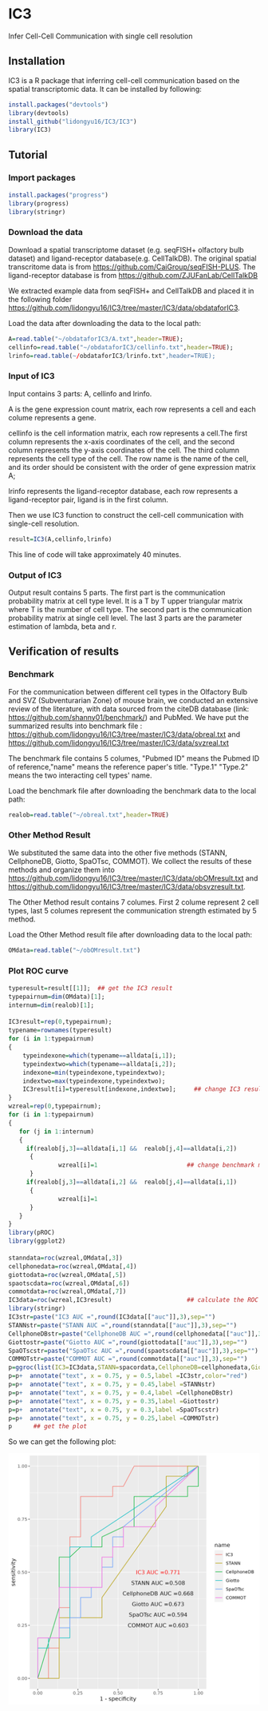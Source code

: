 # IC3
Infer Cell-Cell Communication with single cell resolution

## Installation

IC3 is a R package that inferring cell-cell communication based on the spatial transcriptomic data. It can be installed by following:

```R
install.packages("devtools")
library(devtools)
install_github("lidongyu16/IC3/IC3")
library(IC3)
```

## Tutorial

### Import packages

```R
install.packages("progress")
library(progress)
library(stringr)
```
### Download the data

Download a spatial transcriptome dataset (e.g. seqFISH+ olfactory bulb dataset) and ligand-receptor database(e.g. CellTalkDB). The original spatial transcritome data is from https://github.com/CaiGroup/seqFISH-PLUS. The ligand-receptor database is from https://github.com/ZJUFanLab/CellTalkDB

We extracted example data from seqFISH+ and CellTalkDB and placed it in the following folder https://github.com/lidongyu16/IC3/tree/master/IC3/data/obdataforIC3.

Load the data after downloading the data to the local path:

```R
A=read.table("~/obdataforIC3/A.txt",header=TRUE);
cellinfo=read.table("~/obdataforIC3/cellinfo.txt",header=TRUE);
lrinfo=read.table(~/obdataforIC3/lrinfo.txt",header=TRUE);
```

### Input of IC3
Input contains 3 parts: A, cellinfo and lrinfo.

A is the gene expression count matrix, each row represents a cell and each colume represents a gene.

cellinfo is the cell information matrix, each row represents a cell.The first column represents the x-axis coordinates of the cell, and the second column represents the y-axis coordinates of the cell. The third column represents the cell type of the cell. The row name is the name of the cell, and its order should be consistent with the order of gene expression matrix A;

lrinfo represents the ligand-receptor database, each row represents a ligand-receptor pair, ligand is in the first column.

Then we use IC3 function to construct the cell-cell communication with single-cell resolution.

```R
result=IC3(A,cellinfo,lrinfo)
```
This line of code will take approximately 40 minutes.

### Output of IC3

Output result contains 5 parts. The first part is the communication probability matrix at cell type level. It is a T by T upper triangular matrix where T is the number of cell type. The second part is the communication probability matrix at single cell level. The last 3 parts are the parameter estimation of lambda, beta and r.

## Verification of results

### Benchmark 

For the communication between different cell types in the Olfactory Bulb and SVZ (Subventurarian Zone) of mouse brain, we conducted an extensive review of the literature, with data sourced from the citeDB database (link: https://github.com/shanny01/benchmark/) and PubMed. We have put the summarized results into benchmark file : https://github.com/lidongyu16/IC3/tree/master/IC3/data/obreal.txt and https://github.com/lidongyu16/IC3/tree/master/IC3/data/svzreal.txt 

The benchmark file contains 5 columes, "Pubmed ID" means the Pubmed ID of reference,"name" means the reference paper's title. "Type.1" "Type.2" means the two interacting cell types' name. 

Load the benchmark file after downloading the benchmark data to the local path:

```R
realob=read.table("~/obreal.txt",header=TRUE) 
```

### Other Method Result
We substituted the same data into the other five methods (STANN, CellphoneDB, Giotto, SpaOTsc, COMMOT). We collect the results of these methods and organize them into  https://github.com/lidongyu16/IC3/tree/master/IC3/data/obOMresult.txt
and  https://github.com/lidongyu16/IC3/tree/master/IC3/data/obsvzresult.txt. 

The Other Method result contains 7 columes. First 2 colume represent 2 cell types, last 5 columes represent the communication strength estimated by 5 method. 

Load the Other Method result file after downloading data to the local path:

```R
OMdata=read.table("~/obOMresult.txt")
```

### Plot ROC curve


```R
typeresult=result[[1]];  ## get the IC3 result
typepairnum=dim(OMdata)[1];   
internum=dim(realob)[1];

IC3result=rep(0,typepairnum);   
typename=rownames(typeresult)
for (i in 1:typepairnum)
{
    typeindexone=which(typename==alldata[i,1]);
    typeindextwo=which(typename==alldata[i,2]);
    indexone=min(typeindexone,typeindextwo);
    indextwo=max(typeindexone,typeindextwo);
    IC3result[i]=typeresult[indexone,indextwo];     ## change IC3 result matrix to a line that consistent with OMdata
}
wzreal=rep(0,typepairnum);
for (i in 1:typepairnum)
{
   for (j in 1:internum)
   {
     if(realob[j,3]==alldata[i,1] &&  realob[j,4]==alldata[i,2])
      {
              wzreal[i]=1                         ## change benchmark matrix to a line that consistent with OMdata
      }
     if(realob[j,3]==alldata[i,2] &&  realob[j,4]==alldata[i,1])
      {
              wzreal[i]=1
      }
   }
}
library(pROC)
library(ggplot2)

stanndata=roc(wzreal,OMdata[,3])
cellphonedata=roc(wzreal,OMdata[,4])
giottodata=roc(wzreal,OMdata[,5])
spaotscdata=roc(wzreal,OMdata[,6])
commotdata=roc(wzreal,OMdata[,7])
IC3data=roc(wzreal,IC3result)                     ## calculate the ROC between benchmark and all the methods.
library(stringr)
IC3str=paste("IC3 AUC =",round(IC3data[["auc"]],3),sep="")
STANNstr=paste("STANN AUC =",round(stanndata[["auc"]],3),sep="")
CellphoneDBstr=paste("CellphoneDB AUC =",round(cellphonedata[["auc"]],3),sep="")
Giottostr=paste("Giotto AUC =",round(giottodata[["auc"]],3),sep="")
SpaOTscstr=paste("SpaOTsc AUC =",round(spaotscdata[["auc"]],3),sep="")
COMMOTstr=paste("COMMOT AUC =",round(commotdata[["auc"]],3),sep="")
p=ggroc(list(IC3=IC3data,STANN=spacordata,CellphoneDB=cellphonedata,Giotto=giottodata,SpaOTsc=spaotscdata,COMMOT=commotdata), legacy.axes = TRUE)
p=p+  annotate("text", x = 0.75, y = 0.5,label =IC3str,color="red")
p=p+  annotate("text", x = 0.75, y = 0.45,label =STANNstr)
p=p+  annotate("text", x = 0.75, y = 0.4,label =CellphoneDBstr)
p=p+  annotate("text", x = 0.75, y = 0.35,label =Giottostr)
p=p+  annotate("text", x = 0.75, y = 0.3,label =SpaOTscstr)
p=p+  annotate("text", x = 0.75, y = 0.25,label =COMMOTstr)
p      ## get the plot
```

So we can get the following plot:


![image](https://github.com/lidongyu16/IC3/blob/master/IC3/data/obPRcurve.png)
